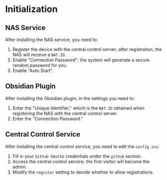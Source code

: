 # Initialization

## NAS Service

After installing the NAS service, you need to:

1. Register the device with the central control server; after registration, the NAS will receive a `NAT.ID`.
2. Enable "Connection Password"; the system will generate a secure random password for you.
3. Enable "Auto Start".

## Obsidian Plugin

After installing the Obsidian plugin, in the settings you need to:

1. Enter the "Unique Identifier," which is the `NAT.ID` obtained when registering the NAS with the central control server.
2. Enter the "Connection Password."

## Central Control Service

After installing the central control service, you need to edit the `config.ini`:

1. Fill in your `Github OAuth2` credentials under the `github` section.
2. Access the central control service; the first visitor will become the admin.
3. Modify the `register` setting to decide whether to allow registrations.
